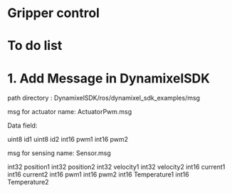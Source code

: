 # Gripper control

# To do list

# 1. Add Message in DynamixelSDK

path directory : DynamixelSDK/ros/dynamixel_sdk_examples/msg

msg for actuator name: ActuatorPwm.msg

Data field:

uint8 id1
uint8 id2
int16 pwm1
int16 pwm2

msg for sensing name: Sensor.msg

int32 position1
int32 position2
int32 velocity1
int32 velocity2
int16 current1
int16 current2
int16 pwm1
int16 pwm2
int16 Temperature1
int16 Temperature2
